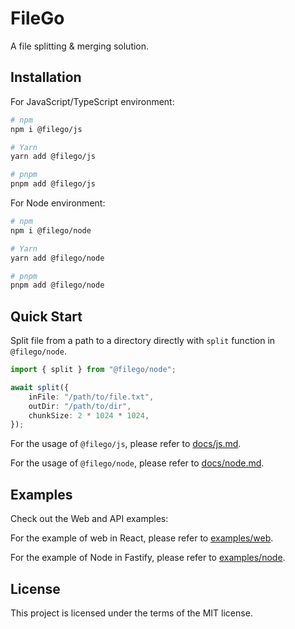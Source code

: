 # FileGo

A file splitting & merging solution.

## Installation

For JavaScript/TypeScript environment:

```sh
# npm
npm i @filego/js

# Yarn
yarn add @filego/js

# pnpm
pnpm add @filego/js
```

For Node environment:

```sh
# npm
npm i @filego/node

# Yarn
yarn add @filego/node

# pnpm
pnpm add @filego/node
```

## Quick Start

Split file from a path to a directory directly with `split` function in `@filego/node`.

```ts
import { split } from "@filego/node";

await split({
    inFile: "/path/to/file.txt",
    outDir: "/path/to/dir",
    chunkSize: 2 * 1024 * 1024,
});
```

For the usage of `@filego/js`, please refer to [docs/js.md](./docs/js.md).

For the usage of `@filego/node`, please refer to [docs/node.md](./docs/node.md).

## Examples

Check out the Web and API examples:

For the example of web in React, please refer to [examples/web](./examples/web/).

For the example of Node in Fastify, please refer to [examples/node](./examples/node/).

## License

This project is licensed under the terms of the MIT license.
